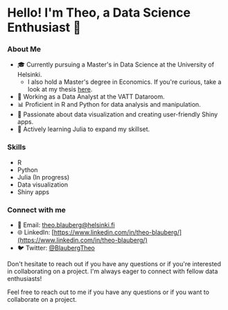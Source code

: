 # Hello! I'm Theo, a Data Science Enthusiast 👋

### About Me
- 🎓 Currently pursuing a Master's in Data Science at the University of Helsinki.
   - I also hold a Master's degree in Economics. If you're curious, take a look at my thesis [here](https://github.com/bbtheo/gradu/blob/main/docs/bookdown-thesis.pdf).
- 💼 Working as a Data Analyst at the VATT Dataroom.
- 📊 Proficient in R and Python for data analysis and manipulation.
- 🎨 Passionate about data visualization and creating user-friendly Shiny apps.
- 🌱 Actively learning Julia to expand my skillset.

### Skills

- R
- Python
- Julia (In progress)
- Data visualization
- Shiny apps

### Connect with me

- 📧 Email: [theo.blauberg@helsinki.fi](theo.blauberg@helsinki.fi)
- 🌐 LinkedIn: [https://www.linkedin.com/in/theo-blauberg/](https://www.linkedin.com/in/theo-blauberg/)
- 🐦 Twitter: [@BlaubergTheo](https://twitter.com/BlaubergTheo)

Don't hesitate to reach out if you have any questions or if you're interested in collaborating on a project. I'm always eager to connect with fellow data enthusiasts!


Feel free to reach out to me if you have any questions or if you want to collaborate on a project.

<!---
bbtheo/bbtheo is a ✨ special ✨ repository because its `README.md` (this file) appears on your GitHub profile.
You can click the Preview link to take a look at your changes.
--->
